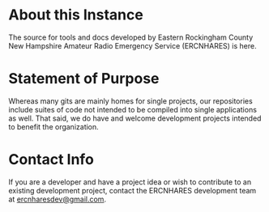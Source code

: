 # About this Instance
The source for tools and docs developed by Eastern Rockingham County New Hampshire Amateur Radio Emergency Service (ERCNHARES) is here.

# Statement of Purpose
Whereas many gits are mainly homes for single projects, our repositories include suites of code not intended to be compiled into single applications as well. That said, we do have and welcome development projects intended to benefit the organization. 

# Contact Info
If you are a developer and have a project idea or wish to contribute to an existing development project, contact the ERCNHARES development team at ercnharesdev@gmail.com.
